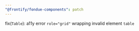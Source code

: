 ```yaml
---
"@frontify/fondue-components": patch
---
```


fix(`Table`): a11y error `role="grid"` wrapping invalid element `table`
